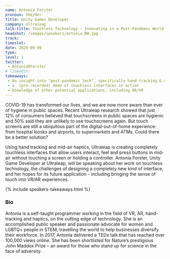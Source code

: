 ```yaml
---
name: Antonia Forster
pronoun: She/Her
title: Unity Games Developer 
company: Ultraleap
talk-title: Touchless Technology - Innovating in a Post-Pandemic World
headshot: /images/speakers/antonia_BW.jpg
track: 
timeslot: 
date: 2020-09-09
type: 
level: 1
twitter:
 - AntoniaRForster
# linkedin: 
takeaways:
 - An insight into "post-pandemic tech", specifically hand tracking & ultrasonic, mid-air haptics
 - a  (pre-recorded) demo of touchless interfaces in action
 - knowledge of other potential applications, including AR/VR
---
```


<p>COVID-19 has transformed our lives, and we are now more aware than ever of hygiene in public spaces. Recent Ultraleap research showed that just 12% of consumers believed that touchscreens in public spaces are hygienic and 50% said they are unlikely to use touchscreens again. But touch screens are still a ubiquitous part of the digital-out-of-home experience: from hospital kiosks and airports, to supermarkets and ATMs. Could there be a better solution? </p>
<p>Using hand tracking and mid-air haptics, Ultraleap is creating completely touchless interfaces that allow users interact, feel and press buttons in mid-air without touching a screen or holding a controller. Antonia Forster, Unity Game Developer at Ultraleap, will be speaking about her work on touchless technology, the challenges of designing a completely new kind of interface, and her hopes for its future application - including bringing the sense of touch into VR/AR experiences.</p>

{% include speakers-takeaways.html %}

<h3>Bio</h3>
<p>Antonia is a self-taught programmer working in the field of VR, AR, hand-tracking and haptics, on the cutting edge of technology. She is an accomplished public speaker and passionate advocate for women and LGBTQ+ people in STEM, travelling the world to help businesses diversify their workforce. In 2017, Antonia delivered a TEDx talk that has reached over 100,000 views online. She has been shortlisted for Nature’s prestigious John Maddox Prize – an award for those who stand up for science in the face of adversity.</p>